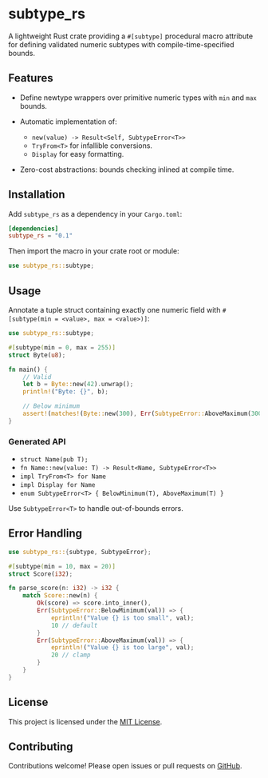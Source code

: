 # subtype\_rs

A lightweight Rust crate providing a `#[subtype]` procedural macro attribute for defining validated numeric subtypes with compile-time-specified bounds.

## Features

* Define newtype wrappers over primitive numeric types with `min` and `max` bounds.
* Automatic implementation of:

  * `new(value) -> Result<Self, SubtypeError<T>>`
  * `TryFrom<T>` for infallible conversions.
  * `Display` for easy formatting.
* Zero-cost abstractions: bounds checking inlined at compile time.

## Installation

Add `subtype_rs` as a dependency in your `Cargo.toml`:

```toml
[dependencies]
subtype_rs = "0.1"
```

Then import the macro in your crate root or module:

```rust
use subtype_rs::subtype;
```

## Usage

Annotate a tuple struct containing exactly one numeric field with `#[subtype(min = <value>, max = <value>)]`:

```rust
use subtype_rs::subtype;

#[subtype(min = 0, max = 255)]
struct Byte(u8);

fn main() {
    // Valid
    let b = Byte::new(42).unwrap();
    println!("Byte: {}", b);

    // Below minimum
    assert!(matches!(Byte::new(300), Err(SubtypeError::AboveMaximum(300))));
}
```

### Generated API

* `struct Name(pub T);`
* `fn Name::new(value: T) -> Result<Name, SubtypeError<T>>`
* `impl TryFrom<T> for Name`
* `impl Display for Name`
* `enum SubtypeError<T> { BelowMinimum(T), AboveMaximum(T) }`

Use `SubtypeError<T>` to handle out-of-bounds errors.

## Error Handling

```rust
use subtype_rs::{subtype, SubtypeError};

#[subtype(min = 10, max = 20)]
struct Score(i32);

fn parse_score(n: i32) -> i32 {
    match Score::new(n) {
        Ok(score) => score.into_inner(),
        Err(SubtypeError::BelowMinimum(val)) => {
            eprintln!("Value {} is too small", val);
            10 // default
        }
        Err(SubtypeError::AboveMaximum(val)) => {
            eprintln!("Value {} is too large", val);
            20 // clamp
        }
    }
}
```

## License

This project is licensed under the [MIT License](LICENSE).

## Contributing

Contributions welcome! Please open issues or pull requests on [GitHub](https://github.com/yourusername/subtype_rs).
